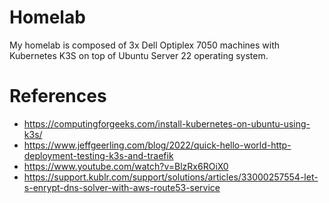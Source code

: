 # Homelab

My homelab is composed of 3x Dell Optiplex 7050 machines with Kubernetes K3S on top of Ubuntu Server 22 operating system.


# References
- https://computingforgeeks.com/install-kubernetes-on-ubuntu-using-k3s/
- https://www.jeffgeerling.com/blog/2022/quick-hello-world-http-deployment-testing-k3s-and-traefik
- https://www.youtube.com/watch?v=BlzRx6ROiX0
- https://support.kublr.com/support/solutions/articles/33000257554-let-s-enrypt-dns-solver-with-aws-route53-service
